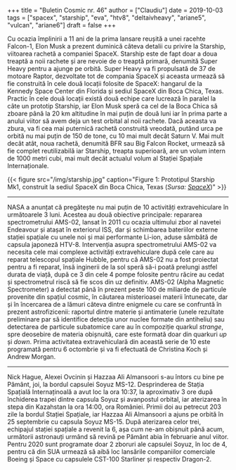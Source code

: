 +++
title = "Buletin Cosmic nr. 46"
author = ["Claudiu"]
date = 2019-10-03
tags = ["spacex", "starship", "eva", "htv8", "deltaivheavy", "ariane5", "vulcan", "ariane6"]
draft = false
+++

Cu ocazia împlinirii a 11 ani de la prima lansare reușită a unei racehte Falcon-1, Elon Musk a prezent duminică câteva detalii cu privire la Starship, viitoarea rachetă a companiei SpaceX. Starship este de fapt doar a doua treaptă a noii rachete și are nevoie de o treaptă primară, denumită Super Heavy pentru a ajunge pe orbită. Super Heavy va fi propulsată de 37 de motoare Raptor, dezvoltate tot de compania SpaceX și aceasta urmează să fie construită în cele două locații folosite de SpaceX: hangarul de la Kennedy Space Center din Florida și sediul SpaceX din Boca Chica, Texas. Practic în cele două locații există două echipe care lucrează în paralel la câte un prototip Starship, iar Elon Musk speră ca cel de la Boca Chica să zboare până la 20 km altitudine în mai puțin de două luni iar în prima parte a anului viitor să avem deja un test orbital al noii rachete. Dacă aceasta va zbura, va fi cea mai puternică rachetă construită vreodată, putând urca pe orbită nu mai puțin de 150 de tone, cu 10 mai mult decât Saturn V. Mai mult decât atât, noua rachetă, denumită BFR sau Big Falcon Rocket, urmează să fie complet reutilizabilă iar Starship, treapta superioară, are un volum intern de 1000 metri cubi, mai mult decât actualul volum al Stației Spațiale Internaționale.

{{< figure src="/img/starship.jpg" caption="Figure 1: Prototipul Starship Mk1, construit la sediul SpaceX din Boca Chica, Texas (_Sursa: [SpaceX](https://twitter.com/elonmusk/status/1177662806117584896/photo/1)_)" >}}

---

NASA a anunțat că pregătește nu mai puțin de 10 activități extravehiculare în următoarele 3 luni. Acestea au două obiective principale: repararea spectrometrului AMS-02, lansat în 2011 cu ocazia ultimului zbor al navetei Endeavour și atașat în exteriorul ISS,  dar și schimbarea bateriilor externe stației spațiale  cu unele noi și mai performante Li-ion, aduse sâmbătă de capsula japoneză HTV-8. Intervenția asupra spectrometrului AMS-02 va necesita cele mai complexe activități extravehiculare după cele care au reparat telescopul spațiale Hubble, pentru că AMS-02 nu a fost proiectat pentru a fi reparat, însă inginerii de la sol speră să-i poată prelungi astfel durata de viață, după ce 3 din cele 4 pompe folosite pentru răcire au cedat și spectrometrul riscă să fie scos din uz definitiv. AMS-02 (Alpha Magnetic Spectrometer) a detectat până în prezent peste 100 de miliarde de particule provenite din spațiul cosmic, în căutarea misterioasei materii întunecate, dar și în încercarea de a lămuri câteva dintre enigmele cu care se confruntă în prezent astrofizicenii: raportul dintre materie și antimaterie (unele rezultate preliminare par să identifice detecția unor nuclee formate din antiheliu) sau detectarea de particule subatomice care au în compoziție quarkul _strange_, spre deosebire de materia obișnuită, care este formată doar din quarkuri _up_ și _down_. Prima activitatea extravehiculară din această serie de 10 este programată pentru 6 octombrie și va fi efectuată de Christina Koch și Andrew Morgan.

---

Nick Hague, Alexei Ovcinin și Hazzaa Ali Almansoori s-au întors cu bine pe Pământ, joi, la bordul capsulei Soyuz MS-12. Desprinderea de Stația Spațială Internaținoală a avut loc la ora 10:37, la aproximativ 3 ore după închiderea trapei dintre capsula Soyuz și avanpostul orbital, iar aterizarea în stepa din Kazahstan la ora 14:00, ora României. Primii doi au petrecut 203 zile la bordul Stației Spațiale, iar Hazzaa Ali Almansoori a ajuns pe orbită în 25 septembrie cu capsula Soyuz MS-15. După aterizarea celor trei, echipajul stației spațiale a revenit la 6, așa cum ne-am obișnuit până acum, următorii astronauți urmând să revină pe Pământ abia în februarie anul viitor. Pentru 2020 sunt programate doar 2 zboruri ale capsulei Soyuz, în loc de 4, pentru că din SUA urmează să aibă loc lansările companiilor comerciale Boeing și Space cu capsulele CST-100 Starliner și respectiv Dragon-2.